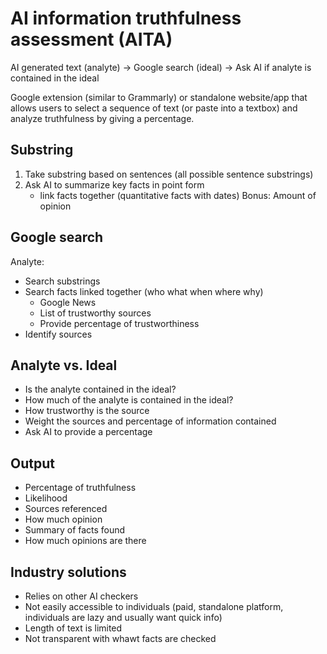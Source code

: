# AI information truthfulness assessment (AITA)

AI generated text (analyte) →  Google search (ideal) →  Ask AI if analyte is contained in the ideal

Google extension (similar to Grammarly) or standalone website/app that allows users to select a sequence of text (or paste into a textbox) and analyze truthfulness by giving a percentage. 

## Substring
1. Take substring based on sentences (all possible sentence substrings)
1. Ask AI to summarize key facts in point form
    - link facts together (quantitative facts with dates)
Bonus: Amount of opinion

## Google search
Analyte:
- Search substrings
- Search facts linked together (who what when where why)
    - Google News
    - List of trustworthy sources
    - Provide percentage of trustworthiness
- Identify sources

## Analyte vs. Ideal
- Is the analyte contained in the ideal?
- How much of the analyte is contained in the ideal?
- How trustworthy is the source
- Weight the sources and percentage of information contained
- Ask AI to provide a percentage

## Output
- Percentage of truthfulness
- Likelihood
- Sources referenced
- How much opinion
- Summary of facts found
- How much opinions are there

## Industry solutions
- Relies on other AI checkers
- Not easily accessible to individuals (paid, standalone platform, individuals are lazy and usually want quick info)
- Length of text is limited
- Not transparent with whawt facts are checked

